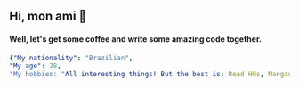 ## Hi, mon ami 👋

 #### Well, let's get some coffee and write some amazing code together.
 
 ```yaml
{"My nationality": "Brazilian",
 "My age": 28,
 "My hobbies: "All interesting things! But the best is: Read HQs, Mangas, Write artciles and have quality time with my family"}
```

<!--
**Rafael-Marvila/Rafael-Marvila** is a ✨ _special_ ✨ repository because its `README.md` (this file) appears on your GitHub profile.

Here are some ideas to get you started:

- 🔭 I’m currently working on ...
- 🌱 I’m currently learning ...
- 👯 I’m looking to collaborate on ...
- 🤔 I’m looking for help with ...
- 💬 Ask me about ...
- 📫 How to reach me: ...
- 😄 Pronouns: ...
- ⚡ Fun fact: ...
-->
